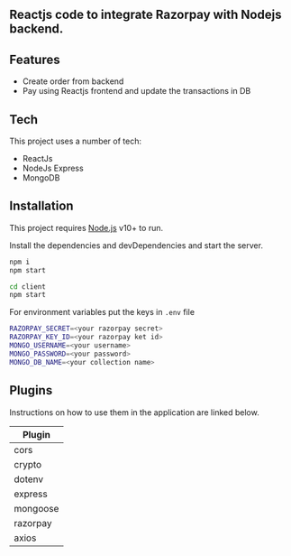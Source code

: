 ## Reactjs code to integrate Razorpay with Nodejs backend.

## Features
- Create order from backend
- Pay using Reactjs frontend and update the transactions in DB

## Tech

This project uses a number of tech:

- ReactJs
- NodeJs Express
- MongoDB

## Installation

This project requires [Node.js](https://nodejs.org/) v10+ to run.

Install the dependencies and devDependencies and start the server.

```sh
npm i
npm start

cd client
npm start
```

For environment variables put the keys in `.env` file

```sh
RAZORPAY_SECRET=<your razorpay secret>
RAZORPAY_KEY_ID=<your razorpay ket id>
MONGO_USERNAME=<your username>
MONGO_PASSWORD=<your password>
MONGO_DB_NAME=<your collection name>
```

## Plugins

Instructions on how to use them in the application are linked below.

| Plugin 
| ------ 
| cors | 
| crypto |
| dotenv |
| express |
| mongoose |
| razorpay |
| axios |
